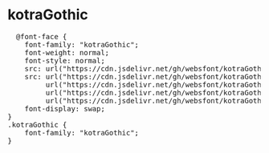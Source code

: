 # kotraGothic

<pre>
  @font-face {
    font-family: "kotraGothic";
    font-weight: normal;
    font-style: normal;
    src: url("https://cdn.jsdelivr.net/gh/websfont/kotraGothic/kotraGothic.eot");
    src: url("https://cdn.jsdelivr.net/gh/websfont/kotraGothic/kotraGothic.eot?#iefix") format("embedded-opentype"),
         url("https://cdn.jsdelivr.net/gh/websfont/kotraGothic/kotraGothic.woff2") format("woff2"),
         url("https://cdn.jsdelivr.net/gh/websfont/kotraGothic/kotraGothic.woff") format("woff"),
         url("https://cdn.jsdelivr.net/gh/websfont/kotraGothic/kotraGothic.ttf") format("truetype");
    font-display: swap;
}
.kotraGothic {
    font-family: "kotraGothic";
}
</pre>
